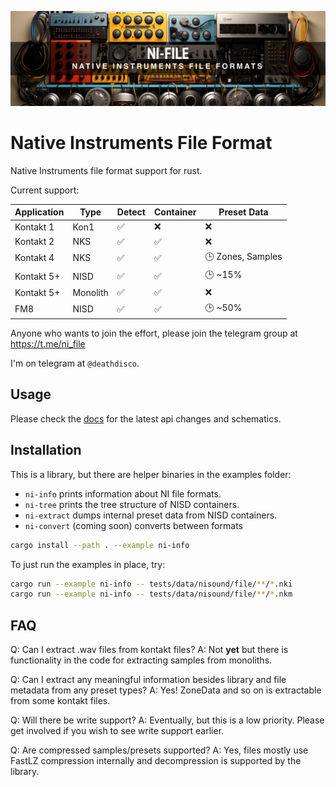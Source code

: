 <p align="center">
  <img src="assets/banner.jpg" />
</p>

# Native Instruments File Format

Native Instruments file format support for rust.

Current support:

| Application | Type     | Detect | Container | Preset Data       |
| ----------- | -------- | ------ | --------- | ----------------- |
| Kontakt 1   | Kon1     | ✅     | ❌        | ❌                |
| Kontakt 2   | NKS      | ✅     | ✅        | ❌                |
| Kontakt 4   | NKS      | ✅     | ✅        | 🕒 Zones, Samples |
| Kontakt 5+  | NISD     | ✅     | ✅        | 🕒 ~15%           |
| Kontakt 5+  | Monolith | ✅     | ✅        | ❌                |
| FM8         | NISD     | ✅     | ✅        | 🕒 ~50%           |

Anyone who wants to join the effort, please join the telegram group at https://t.me/ni_file

I'm on telegram at `@deathdisco`.

## Usage

Please check the [docs](/doc/README.md) for the latest api changes and schematics.

## Installation

This is a library, but there are helper binaries in the examples folder:

- `ni-info` prints information about NI file formats.
- `ni-tree` prints the tree structure of NISD containers.
- `ni-extract` dumps internal preset data from NISD containers.
- `ni-convert` (coming soon) converts between formats

```bash
cargo install --path . --example ni-info
```

To just run the examples in place, try:

```bash
cargo run --example ni-info -- tests/data/nisound/file/**/*.nki
cargo run --example ni-info -- tests/data/nisound/file/**/*.nkm
```

## FAQ

Q: Can I extract .wav files from kontakt files?
A: Not **yet** but there is functionality in the code for extracting samples from monoliths.

Q: Can I extract any meaningful information besides library and file metadata from any preset types?
A: Yes! ZoneData and so on is extractable from some kontakt files.

Q: Will there be write support?
A: Eventually, but this is a low priority. Please get involved if you wish to see write support earlier.

Q: Are compressed samples/presets supported?
A: Yes, files mostly use FastLZ compression internally and decompression is supported by the library.
